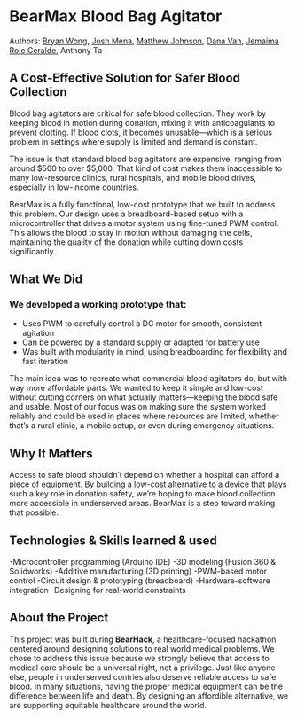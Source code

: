 # BearMax Blood Bag Agitator
Authors: [Bryan Wong](https://github.com/byranne), [Josh Mena](https://github.com/Jmena023), [Matthew Johnson](https://github.com/mj62105), [Dana Van](https://github.com/wandering-dotcom), [Jemaima Roie Ceralde](https://github.com/jaeceralde), Anthony Ta

## A Cost-Effective Solution for Safer Blood Collection

Blood bag agitators are critical for safe blood collection. They work by keeping blood in motion during donation, mixing it with anticoagulants to prevent clotting. If blood clots, it becomes unusable—which is a serious problem in settings where supply is limited and demand is constant.

The issue is that standard blood bag agitators are expensive, ranging from around $500 to over $5,000. That kind of cost makes them inaccessible to many low-resource clinics, rural hospitals, and mobile blood drives, especially in low-income countries.

BearMax is a fully functional, low-cost prototype that we built to address this problem. Our design uses a breadboard-based setup with a microcontroller that drives a motor system using fine-tuned PWM control. This allows the blood to stay in motion without damaging the cells, maintaining the quality of the donation while cutting down costs significantly.

## What We Did
### We developed a working prototype that:

- Uses PWM to carefully control a DC motor for smooth, consistent agitation
- Can be powered by a standard supply or adapted for battery use
- Was built with modularity in mind, using breadboarding for flexibility and fast iteration

The main idea was to recreate what commercial blood agitators do, but with way more affordable parts. We wanted to keep it simple and low-cost without cutting corners on what actually matters—keeping the blood safe and usable. Most of our focus was on making sure the system worked reliably and could be used in places where resources are limited, whether that’s a rural clinic, a mobile setup, or even during emergency situations.

## Why It Matters
Access to safe blood shouldn’t depend on whether a hospital can afford a piece of equipment. By building a low-cost alternative to a device that plays such a key role in donation safety, we’re hoping to make blood collection more accessible in underserved areas. BearMax is a step toward making that possible.

## Technologies & Skills learned & used
-Microcontroller programming (Arduino IDE)
-3D modeling (Fusion 360 & Solidworks)
-Additive manufacturing (3D printing)
-PWM-based motor control
-Circuit design & prototyping (breadboard)
-Hardware-software integration
-Designing for real-world constraints

## About the Project
This project was built during **BearHack**, a healthcare-focused hackathon centered around designing solutions to real world medical problems. We chose to address this issue because we strongly believe that access to medical care should be a universal right, not a privilege. Just like anyone else, people in underserved contries also deserve reliable access to safe blood. In many situations, having the proper medical equipment can be the difference between life and death. By designing an affordible alternative, we are supporting equitable healthcare around the world.
